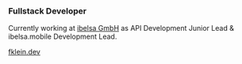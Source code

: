 ### Fullstack Developer
Currently working at [ibelsa GmbH](https://github.com/ibelsa-gmbh) as API Development Junior Lead & ibelsa.mobile Development Lead.

[fklein.dev](https://fklein.dev)